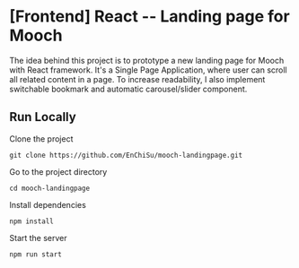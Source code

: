 # [Frontend] React -- Landing page for Mooch
The idea behind this project is to prototype a new landing page for Mooch with React framework. It's a Single Page Application, where user can scroll all related content in a page. To increase readability, I also implement switchable bookmark and automatic carousel/slider component.

## Run Locally
Clone the project
```
git clone https://github.com/EnChiSu/mooch-landingpage.git
```

Go to the project directory
```
cd mooch-landingpage
```

Install dependencies
```
npm install
```

Start the server
```
npm run start
```
